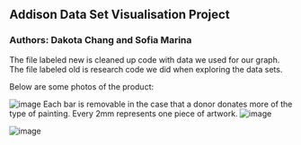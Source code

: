 ## Addison Data Set Visualisation Project
### Authors: Dakota Chang and Sofia Marina

The file labeled new is cleaned up code with data we used for our graph. The file labeled old is research code we did when exploring the data sets.

Below are some photos of the product:

![image](https://user-images.githubusercontent.com/75720726/146402295-7c498c91-9578-47f5-9f9e-ef49b6054ec2.png)
Each bar is removable in the case that a donor donates more of the type of painting. Every 2mm represents one piece of artwork.
![image](https://user-images.githubusercontent.com/75720726/146402469-098b83fd-bc71-4290-a3f4-cbc0a2a74e31.png)

![image](https://user-images.githubusercontent.com/75720726/146402510-46f7c734-0f48-4e0b-9032-790b7afbc286.png)
